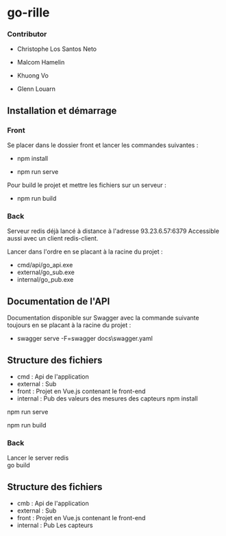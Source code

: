 # go-rille

### Contributor
* Christophe Los Santos Neto

* Malcom Hamelin

* Khuong Vo

* Glenn Louarn

## Installation et démarrage

### Front 

Se placer dans le dossier front et lancer les commandes suivantes : 

* npm install

* npm run serve

Pour build le projet et mettre les fichiers sur un serveur :

* npm run build

### Back
Serveur redis déjà lancé à distance à l'adresse 93.23.6.57:6379
Accessible aussi avec un client redis-client. 

Lancer dans l'ordre en se placant à la racine du projet :
* cmd/api/go_api.exe
* external/go_sub.exe
* internal/go_pub.exe
## Documentation de l'API
Documentation disponible sur Swagger avec la commande suivante toujours 
en se placant à la racine du projet : 
* swagger serve -F=swagger docs\swagger.yaml
## Structure des fichiers
* cmd : Api de l'application
* external : Sub
* front : Projet en Vue.js contenant le front-end
* internal : Pub des valeurs des mesures des capteurs
npm install

npm run serve

npm run build

### Back
Lancer le server redis<br/>
go build 


## Structure des fichiers
* cmb : Api de l'application
* external : Sub
* front : Projet en Vue.js contenant le front-end
* internal : Pub Les capteurs 
